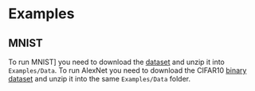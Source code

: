 Examples
===========

MNIST
----------
To run MNIST]
you need to download the [dataset](http://yann.lecun.com/exdb/mnist/) and unzip it into `Examples/Data`. 
To run AlexNet you need to download the CIFAR10 [binary dataset](https://www.cs.toronto.edu/~kriz/cifar.html) and unzip it into the same `Examples/Data` folder. 

